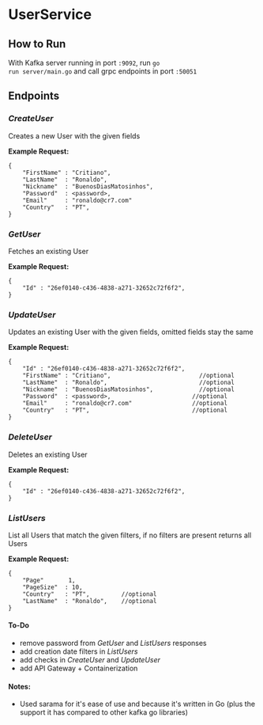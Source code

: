 # UserService

## How to Run

With Kafka server running in port <code>:9092</code>, run <code>go run server/main.go</code> and call grpc endpoints in port <code>:50051</code>

## Endpoints

### <em>CreateUser</em>
Creates a new User with the given fields <br>

<b>Example Request:</b>

    {
        "FirstName" : "Critiano",
        "LastName"  : "Ronaldo",
        "Nickname"  : "BuenosDiasMatosinhos",
        "Password"  : <password>,
        "Email"     : "ronaldo@cr7.com"
        "Country"   : "PT", 
    }

### <em>GetUser</em>
Fetches an existing User <br>

<b>Example Request:</b>

    {
        "Id" : "26ef0140-c436-4838-a271-32652c72f6f2",
    }

### <em>UpdateUser</em>
Updates an existing User with the given fields, omitted fields stay the same <br>

<b>Example Request:</b>
    
    {
        "Id" : "26ef0140-c436-4838-a271-32652c72f6f2",
        "FirstName" : "Critiano",                         //optional
        "LastName"  : "Ronaldo",                          //optional
        "Nickname"  : "BuenosDiasMatosinhos",             //optional
        "Password"  : <password>,                       //optional
        "Email"     : "ronaldo@cr7.com"                 //optional
        "Country"   : "PT",                             //optional
    }

### <em>DeleteUser</em>
Deletes an existing User <br>

<b>Example Request:</b>
    
    {
        "Id" : "26ef0140-c436-4838-a271-32652c72f6f2",
    }
    
### <em>ListUsers</em>
List all Users that match the given filters, if no filters are present returns all Users <br>

<b>Example Request:</b>

    {
        "Page"       1,
        "PageSize"  : 10,
        "Country"   : "PT",         //optional
        "LastName"  : "Ronaldo",    //optional
    }
    
#### To-Do
* remove password from <em>GetUser</em> and <em>ListUsers</em> responses
* add creation date filters in <em>ListUsers</em>
* add checks in <em>CreateUser</em> and <em>UpdateUser</em>
* add API Gateway + Containerization

#### Notes:
* Used sarama for it's ease of use and because it's written in Go (plus the support it has compared to other kafka go libraries)